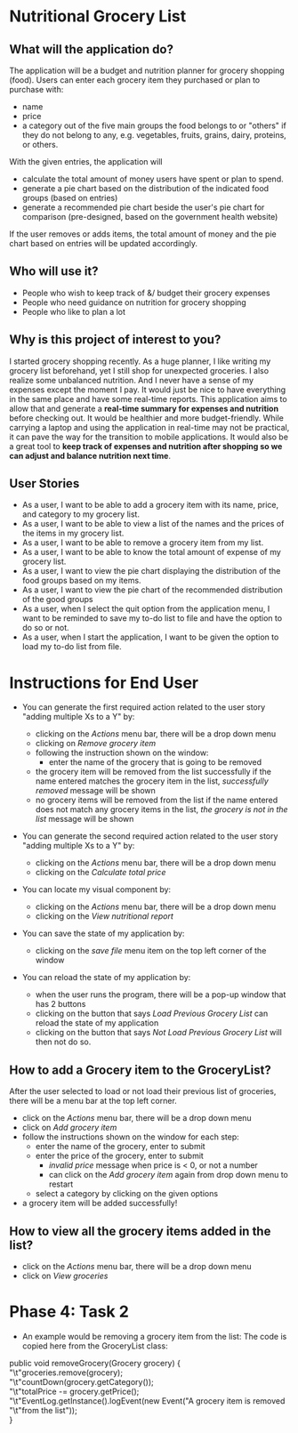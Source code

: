 # Nutritional Grocery List

## What will the application do?
The application will be a budget and nutrition planner for grocery shopping (food). 
Users can enter each grocery item they purchased or plan to purchase with:
- name
- price
- a category out of the five main groups the food belongs to or "others" if they do not belong to any,
e.g. vegetables, fruits, grains, dairy, proteins, or others. 

With the given entries, the application will 
- calculate the total amount of money users have spent or plan to spend.
- generate a pie chart based on the distribution of the indicated food groups (based on entries)
- generate a recommended pie chart beside the user's pie chart for comparison (pre-designed, based on the government health website)

If the user removes or adds items, the total amount of money and the pie chart based on entries will be updated accordingly.

## Who will use it?
- People who wish to keep track of &/ budget their grocery expenses
- People who need guidance on nutrition for grocery shopping
- People who like to plan a lot

## Why is this project of interest to you?
I started grocery shopping recently. As a huge planner, I like writing my grocery list beforehand, yet I still shop for unexpected groceries. I also realize some unbalanced nutrition. And I never have a sense of my expenses except the moment I pay. It would just be nice to have everything in the same place and have some real-time reports. This application aims to allow that and generate a **real-time summary for expenses and nutrition** before checking out. It would be healthier and more budget-friendly. While carrying a laptop and using the application in real-time may not be practical, it can pave the way for the transition to mobile applications. It would also be a great tool to **keep track of expenses and nutrition after shopping so we can adjust and balance nutrition next time**. 

## User Stories
- As a user, I want to be able to add a grocery item with its name, price, and category to my grocery list. 
- As a user, I want to be able to view a list of the names and the prices of the items in my grocery list.
- As a user, I want to be able to remove a grocery item from my list.
- As a user, I want to be able to know the total amount of expense of my grocery list.
- As a user, I want to view the pie chart displaying the distribution of the food groups based on my items.
- As a user, I want to view the pie chart of the recommended distribution of the good groups
- As a user, when I select the quit option from the application menu, I want to be reminded to save my to-do list to file and have the option to do so or not.
- As a user, when I start the application, I want to be given the option to load my to-do list from file.

# Instructions for End User
- You can generate the first required action related to the user story "adding multiple Xs to a Y" by:
    - clicking on the *Actions* menu bar, there will be a drop down menu
    - clicking on *Remove grocery item*
    - following the instruction shown on the window:
        - enter the name of the grocery that is going to be removed
    - the grocery item will be removed from the list successfully if the name entered matches the grocery item in the list, *successfully removed* message will be shown
    - no grocery items will be removed from the list if the name entered does not match any grocery items in the list, *the grocery is not in the list* message will be shown

- You can generate the second required action related to the user story "adding multiple Xs to a Y" by:
    - clicking on the *Actions* menu bar, there will be a drop down menu
    - clicking on the *Calculate total price*

- You can locate my visual component by:
    - clicking on the *Actions* menu bar, there will be a drop down menu
    - clicking on the *View nutritional report*

- You can save the state of my application by:
    - clicking on the *save file* menu item on the top left corner of the window

- You can reload the state of my application by:
    - when the user runs the program, there will be a pop-up window that has 2 buttons
    - clicking on the button that says *Load Previous Grocery List* can reload the state of my application
    - clicking on the button that says *Not Load Previous Grocery List* will then not do so.

## How to add a Grocery item to the GroceryList?
After the user selected to load or not load their previous list of groceries, there will be a menu bar at the top left corner. 
- click on the *Actions* menu bar, there will be a drop down menu
- click on *Add grocery item*
- follow the instructions shown on the window for each step:
    - enter the name of the grocery, enter to submit
    - enter the price of the grocery, enter to submit
        - *invalid price* message when price is < 0, or not a number
        - can click on the *Add grocery item* again from drop down menu to restart
    - select a category by clicking on the given options
- a grocery item will be added successfully!

## How to view all the grocery items added in the list?
- click on the *Actions* menu bar, there will be a drop down menu
- click on *View groceries*

# Phase 4: Task 2
- An example would be removing a grocery item from the list: 
The code is copied here from the GroceryList class:

public void removeGrocery(Grocery grocery) {\
        "\t"groceries.remove(grocery);\
        "\t"countDown(grocery.getCategory());\
        "\t"totalPrice -= grocery.getPrice();\
        "\t"EventLog.getInstance().logEvent(new Event("A grocery item is removed "\t"from the list"));\
    }


